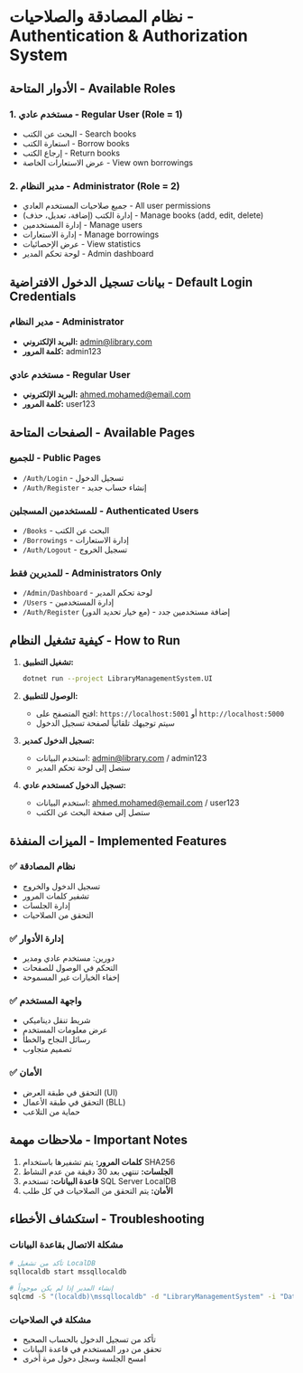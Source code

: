 # نظام المصادقة والصلاحيات - Authentication & Authorization System

## الأدوار المتاحة - Available Roles

### 1. مستخدم عادي - Regular User (Role = 1)
- البحث عن الكتب - Search books
- استعارة الكتب - Borrow books  
- إرجاع الكتب - Return books
- عرض الاستعارات الخاصة - View own borrowings

### 2. مدير النظام - Administrator (Role = 2)
- جميع صلاحيات المستخدم العادي - All user permissions
- إدارة الكتب (إضافة، تعديل، حذف) - Manage books (add, edit, delete)
- إدارة المستخدمين - Manage users
- إدارة الاستعارات - Manage borrowings
- عرض الإحصائيات - View statistics
- لوحة تحكم المدير - Admin dashboard

## بيانات تسجيل الدخول الافتراضية - Default Login Credentials

### مدير النظام - Administrator
- **البريد الإلكتروني:** admin@library.com
- **كلمة المرور:** admin123

### مستخدم عادي - Regular User
- **البريد الإلكتروني:** ahmed.mohamed@email.com
- **كلمة المرور:** user123

## الصفحات المتاحة - Available Pages

### للجميع - Public Pages
- `/Auth/Login` - تسجيل الدخول
- `/Auth/Register` - إنشاء حساب جديد

### للمستخدمين المسجلين - Authenticated Users
- `/Books` - البحث عن الكتب
- `/Borrowings` - إدارة الاستعارات
- `/Auth/Logout` - تسجيل الخروج

### للمديرين فقط - Administrators Only
- `/Admin/Dashboard` - لوحة تحكم المدير
- `/Users` - إدارة المستخدمين
- `/Auth/Register` (مع خيار تحديد الدور) - إضافة مستخدمين جدد

## كيفية تشغيل النظام - How to Run

1. **تشغيل التطبيق:**
   ```bash
   dotnet run --project LibraryManagementSystem.UI
   ```

2. **الوصول للتطبيق:**
   - افتح المتصفح على: `https://localhost:5001` أو `http://localhost:5000`
   - سيتم توجيهك تلقائياً لصفحة تسجيل الدخول

3. **تسجيل الدخول كمدير:**
   - استخدم البيانات: admin@library.com / admin123
   - ستصل إلى لوحة تحكم المدير

4. **تسجيل الدخول كمستخدم عادي:**
   - استخدم البيانات: ahmed.mohamed@email.com / user123
   - ستصل إلى صفحة البحث عن الكتب

## الميزات المنفذة - Implemented Features

### ✅ نظام المصادقة
- تسجيل الدخول والخروج
- تشفير كلمات المرور
- إدارة الجلسات
- التحقق من الصلاحيات

### ✅ إدارة الأدوار
- دورين: مستخدم عادي ومدير
- التحكم في الوصول للصفحات
- إخفاء الخيارات غير المسموحة

### ✅ واجهة المستخدم
- شريط تنقل ديناميكي
- عرض معلومات المستخدم
- رسائل النجاح والخطأ
- تصميم متجاوب

### ✅ الأمان
- التحقق في طبقة العرض (UI)
- التحقق في طبقة الأعمال (BLL)
- حماية من التلاعب

## ملاحظات مهمة - Important Notes

1. **كلمات المرور:** يتم تشفيرها باستخدام SHA256
2. **الجلسات:** تنتهي بعد 30 دقيقة من عدم النشاط
3. **قاعدة البيانات:** تستخدم SQL Server LocalDB
4. **الأمان:** يتم التحقق من الصلاحيات في كل طلب

## استكشاف الأخطاء - Troubleshooting

### مشكلة الاتصال بقاعدة البيانات
```bash
# تأكد من تشغيل LocalDB
sqllocaldb start mssqllocaldb

# إنشاء المدير إذا لم يكن موجوداً
sqlcmd -S "(localdb)\mssqllocaldb" -d "LibraryManagementSystem" -i "Database\AddAdminUser.sql"
```

### مشكلة في الصلاحيات
- تأكد من تسجيل الدخول بالحساب الصحيح
- تحقق من دور المستخدم في قاعدة البيانات
- امسح الجلسة وسجل دخول مرة أخرى
